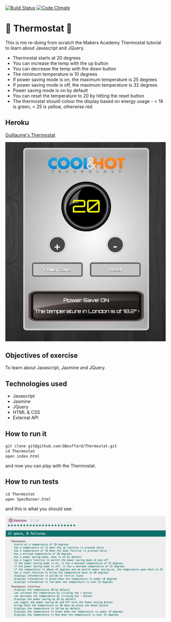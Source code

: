 [![Build Status](https://travis-ci.org/GBouffard/Thermostat.svg?branch=master)](https://travis-ci.org/GBouffard/Thermostat) [![Code Climate](https://codeclimate.com/repos/55a3cb62e30ba04cef0021bf/badges/60cbeb5ee335c0a4dbb6/gpa.svg)](https://codeclimate.com/repos/55a3cb62e30ba04cef0021bf/feed)

:high_brightness: Thermostat :high_brightness:
===
This is me re-doing from scratch the Makers Academy Thermostat tutorial to learn about Javascript and JQuery.


- Thermostat starts at 20 degrees
- You can increase the temp with the up button
- You can decrease the temp with the down button
- The minimum temperature is 10 degrees
- If power saving mode is on, the maximum temperature is 25 degrees
- If power saving mode is off, the maximum temperature is 32 degrees
- Power saving mode is on by default
- You can reset the temperature to 20 by hitting  the reset button
- The thermostat should colour the display based on energy usage - < 18 is green, < 25 is yellow, otherwise red

Heroku
----
[Guillaume's Thermostat](http://guillaume-thermostat.herokuapp.com/)

![](public/thermostat_screenshot.png)


Objectives of exercise
----
To learn about Javascript, Jasmine and JQuery.

Technologies used
----
- Javascript
- Jasmine
- JQuery
- HTML & CSS
- External API

How to run it
----
```
git clone git@github.com:GBouffard/Thermostat.git
cd Thermostat
open index.html
```
and now you can play with the Thermostat.

How to run tests
----
```
cd Thermostat
open SpecRunner.html
```

and this is what you should see:

![](public/Jasmine_tests.png)